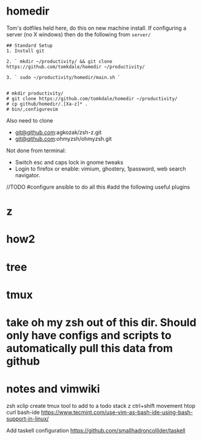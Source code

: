 # homedir

Tom's dotfiles held here, do this on new machine install. If configuring a server (no X windows) then do the following from `server/ `

```
## Standard Setup
1. Install git

2. ` mkdir ~/productivity/ && git clone https://github.com/tomkdale/homedir ~/productivity/

3. ` sudo ~/productivity/homedir/main.sh `


# mkdir productivity/ 
# git clone https://github.com/tomkdale/homedir ~/productivity/
# cp github/homedir/.[Xa-z]* .
# bin/,configurevim
```
Also need to clone 
 - git@github.com:agkozak/zsh-z.git
 - git@github.com:ohmyzsh/ohmyzsh.git

Not done from terminal:
 - Switch esc and caps lock in gnome tweaks
 - Login to firefox or enable: vimium, ghostery, 1password, web search navigator.


//TODO
#configure ansible to do all this
#add the following useful plugins
# z
# how2
# tree
# tmux
# take oh my zsh out of this dir. Should only have configs and scripts to automatically pull this data from github
# notes and vimwiki
zsh
xclip
create tmux tool to add to a todo stack
z
ctrl+shift movement
htop
curl
bash-ide https://www.tecmint.com/use-vim-as-bash-ide-using-bash-support-in-linux/ 

Add taskell configuration
https://github.com/smallhadroncollider/taskell
